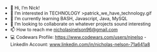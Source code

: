 - 👋 Hi, I’m Nick!
- 👀 I’m interested in TECHNOLOGY >patrick_we_have_technology.gif
- 🌱 I’m currently learning BASH, Javascript, Java, MySQL
- 💞️ I’m looking to collaborate on whatever projects sound interesting
- 📫 How to reach me nicholasjnelson96@gmail.com
- 💻 Codewars Profile: https://www.codewars.com/users/njnelso
          - LinkedIn Account: www.linkedin.com/in/nicholas-nelson-71a641a8
